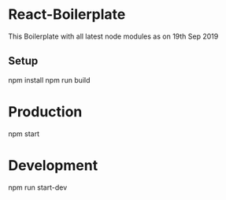 # React-Boilerplate

This Boilerplate with all latest node modules as on 19th Sep 2019

## Setup

npm install
npm run build

# Production

npm start

# Development

npm run start-dev
